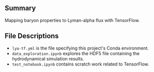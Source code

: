 ## Summary
Mapping baryon properties to Lyman-alpha flux with TensorFlow.

## File Descriptions
- `lya-tf.yml` is the file specifying this project's Conda environment.
- `data_exploration.ipynb` explores the HDF5 file containing the hydrodynamical simulation results.
- `test_notebook.ipynb` contains scratch work related to TensorFlow.